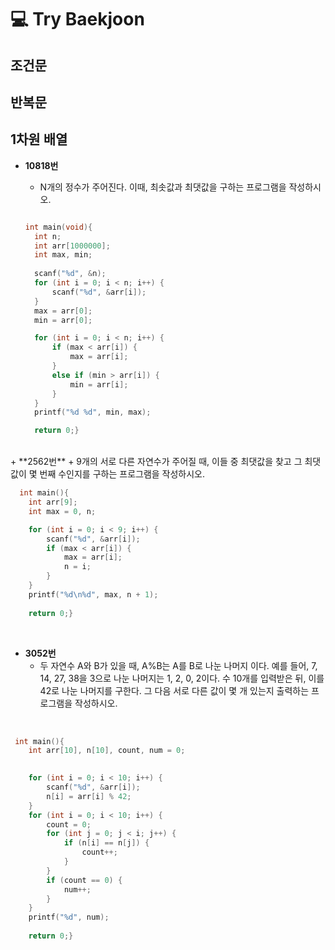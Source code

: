 # :computer: Try Baekjoon

## 조건문
## 반복문
## 1차원 배열
+ **10818번**
  + N개의 정수가 주어진다. 이때, 최솟값과 최댓값을 구하는 프로그램을 작성하시오.
  
  ```c
  
  int main(void){
    int n;
    int arr[1000000];
    int max, min;
    
    scanf("%d", &n);
    for (int i = 0; i < n; i++) {
        scanf("%d", &arr[i]);
    }
    max = arr[0];
    min = arr[0];

    for (int i = 0; i < n; i++) {
        if (max < arr[i]) {
            max = arr[i];
        }
        else if (min > arr[i]) {
            min = arr[i];
        }
    }
    printf("%d %d", min, max);

    return 0;}
  ```
<br>
+ **2562번**
  + 9개의 서로 다른 자연수가 주어질 때, 이들 중 최댓값을 찾고 그 최댓값이 몇 번째 수인지를 구하는 프로그램을 작성하시오.
<br>
  
```c
  int main(){
    int arr[9];
    int max = 0, n;

    for (int i = 0; i < 9; i++) {
        scanf("%d", &arr[i]);
        if (max < arr[i]) {
            max = arr[i];
            n = i;
        }
    }
    printf("%d\n%d", max, n + 1);
    
    return 0;}
```
    
<br>

+ **3052번**
  + 두 자연수 A와 B가 있을 때, A%B는 A를 B로 나눈 나머지 이다. 예를 들어, 7, 14, 27, 38을 3으로 나눈 나머지는 1, 2, 0, 2이다. 
수 10개를 입력받은 뒤, 이를 42로 나눈 나머지를 구한다. 그 다음 서로 다른 값이 몇 개 있는지 출력하는 프로그램을 작성하시오.
<br>

```c
 int main(){
    int arr[10], n[10], count, num = 0;
    

    for (int i = 0; i < 10; i++) {
        scanf("%d", &arr[i]);
        n[i] = arr[i] % 42;
    }
    for (int i = 0; i < 10; i++) {
        count = 0;
        for (int j = 0; j < i; j++) {
            if (n[i] == n[j]) {
                count++;
            }
        }
        if (count == 0) {
            num++;
        }
    }
    printf("%d", num);
    
    return 0;}
```
